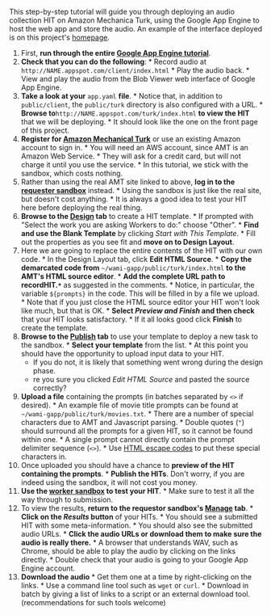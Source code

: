This step-by-step tutorial will guide you through deploying an audio collection HIT on Amazon Mechanica Turk, using the Google App Engine to host the web app and store the audio.  An example of the interface deployed is on this project's [homepage](http://code.google.com/p/wami-gapp/).

  1. First, **run through the entire [Google App Engine tutorial](http://code.google.com/p/wami-gapp/wiki/GoogleAppEngineTutorial)**.
  1. **Check that you can do the following**:
    * Record audio at `http://NAME.appspot.com/client/index.html`
    * Play the audio back.
    * View and play the audio from the Blob Viewer web interface of Google App Engine.
  1. **Take a look at your** `app.yaml` **file**.
    * Notice that, in addition to `public/client`, the `public/turk` directory is also configured with a URL.
    * **Browse to**`http://NAME.appspot.com/turk/index.html` **to view the HIT** that we will be deploying.
    * It should look like the one on the front page of this project.
  1. **Register for [Amazon Mechanical Turk](https://www.mturk.com/mturk/welcome)** or use an existing Amazon account to sign in.
    * You will need an AWS account, since AMT is an Amazon Web Service.
    * They will ask for a credit card, but will not charge it until you use the service.
    * In this tutorial, we stick with the sandbox, which costs nothing.
  1. Rather than using the real AMT site linked to above, **log in to the [requester sandbox](https://requestersandbox.mturk.com/)** instead.
    * Using the sandbox is just like the real site, but doesn't cost anything.
    * It is always a good idea to test your HIT here before deploying the real thing.
  1. **Browse to the [Design](https://requestersandbox.mturk.com/start) tab** to create a HIT template.
    * If prompted with "Select the work you are asking Workers to do:" choose "Other".
    * **Find and use the Blank Template** by clicking _Start with This Template_.
    * Fill out the properties as you see fit and **move on to Design Layout**.
  1. Here we are going to replace the entire contents of the HIT with our own code.
    * In the Design Layout tab, click **Edit HTML Source**.
    * **Copy the demarcated code from** `~/wami-gapp/public/turk/index.html` **to the AMT's HTML source editor**.
    * **Add the complete URL path to recordHIT.`*`** as suggested in the comments.
    * Notice, in particular, the variable `${prompts}` in the code.  This will be filled in by a file we upload.
    * Note that if you just close the HTML source editor your HIT won't look like much, but that is OK.
    * **Select _Preview and Finish_ and then check** that your HIT looks satisfactory.
    * If it all looks good click **Finish** to create the template.
  1. **Browse to the [Publish](https://requestersandbox.mturk.com/batches/new) tab** to use your template to deploy a new task to the sandbox.
    * **Select your template** from the list.
    * At this point you should have the opportunity to upload input data to your HIT.
      * If you do not, it is likely that something went wrong during the design phase.
      * re you sure you clicked _Edit HTML Source_ and pasted the source correctly?
  1. **Upload a file** containing the prompts (in batches separated by `<>` if desired).
    * An example file of movie title prompts can be found at `~/wami-gapp/public/turk/movies.txt`.
    * There are a number of special characters due to AMT and Javascript parsing.
    * Double quotes (`"`) should surround all the prompts for a given HIT, so it cannot be found within one.
    * A single prompt cannot directly contain the prompt delimiter sequence (`<>`).
    * Use [HTML escape codes](http://www.escapecodes.info/) to put these special characters in.
  1. Once uploaded you should have a chance to **preview of the HIT containing the prompts**.
    * **Publish the HITs**.  Don't worry, if you are indeed using the sandbox, it will not cost you money.
  1. **Use the [worker sandbox](https://workersandbox.mturk.com/) to test your HIT**.
    * Make sure to test it all the way through to submission.
  1. To view the results, **return to the requestor sandbox's [Manage](https://requestersandbox.mturk.com/batches) tab**.
    * **Click on the _Results_ button** of your HITs.
    * You should see a submitted HIT with some meta-information.
    * You should also see the submitted audio URLs.
    * **Click the audio URLs or download them to make sure the audio is really there.**
    * A browser that understands WAV, such as Chrome, should be able to play the audio by clicking on the links directly.
    * Double check that your audio is going to your Google App Engine account.
  1. **Download the audio**
    * Get them one at a time by right-clicking on the links.
    * Use a command line tool such as `wget` or `curl`.
    * Download in batch by giving a list of links to a script or an external download tool.  (recommendations for such tools welcome)